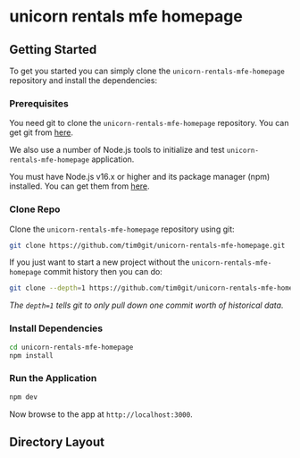# unicorn rentals mfe homepage

## Getting Started
To get you started you can simply clone the `unicorn-rentals-mfe-homepage` repository and install the dependencies:

### Prerequisites
You need git to clone the `unicorn-rentals-mfe-homepage` repository. You can get git from [here](https://github.com/tim0git/unicorn-rentals-mfe-homepage).

We also use a number of Node.js tools to initialize and test `unicorn-rentals-mfe-homepage` application.

You must have Node.js v16.x or higher and its package manager (npm) installed. You can get them from [here](https://nodejs.org/en/).

### Clone Repo
Clone the `unicorn-rentals-mfe-homepage` repository using git:

```bash
git clone https://github.com/tim0git/unicorn-rentals-mfe-homepage.git
```

If you just want to start a new project without the `unicorn-rentals-mfe-homepage` commit history then you can do:

```bash
git clone --depth=1 https://github.com/tim0git/unicorn-rentals-mfe-homepage.git
```
*The `depth=1` tells git to only pull down one commit worth of historical data.*

### Install Dependencies

```bash
cd unicorn-rentals-mfe-homepage
npm install
```

### Run the Application

```bash
npm dev
```

Now browse to the app at `http://localhost:3000`.

## Directory Layout

``` bash
```

